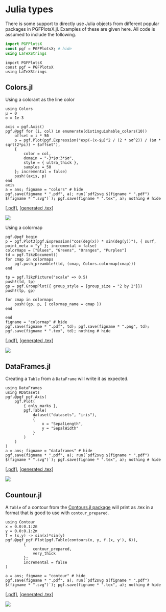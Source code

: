 # Julia types

There is some support to directly use Julia objects from different popular packages in PGFPlotsX.jl. Examples of these are given here.
All code is assumed to include the following.

```jl
import PGFPlotsX
const pgf = PGFPlotsX; # hide
using LaTeXStrings
```

```@setup pgf
import PGFPlotsX
const pgf = PGFPlotsX
using LaTeXStrings
```

## Colors.jl

Using a colorant as the line color

```@example pgf
using Colors
μ = 0
σ = 1e-3

axis = pgf.Axis()
pgf.@pgf for (i, col) in enumerate(distinguishable_colors(10))
    offset = i * 50
    p = pgf.Plot(pgf.Expression("exp(-(x-$μ)^2 / (2 * $σ^2)) / ($σ * sqrt(2*pi)) + $offset"),
    {
        color = col,
        domain = "-3*$σ:3*$σ",
        style = { ultra_thick },
        samples = 50
    }; incremental = false)
    push!(axis, p)
end
axis
a = ans; figname = "colors" # hide
pgf.save(figname * ".pdf", a); run(`pdf2svg $(figname * ".pdf") $(figname * ".svg")`); pgf.save(figname * ".tex", a); nothing # hide
```

[\[.pdf\]](colors.pdf), [\[generated .tex\]](colors.tex)

![](colors.svg)

Using a colormap

```@example pgf
pgf.@pgf begin
p = pgf.Plot3(pgf.Expression("cos(deg(x)) * sin(deg(y))"), { surf, point_meta = "y" }; incremental = false)
colormaps = ["Blues", "Greens", "Oranges", "Purples"]
td = pgf.TikzDocument()
for cmap in colormaps
    pgf.push_preamble!(td, (cmap, Colors.colormap(cmap)))
end

tp = pgf.TikzPicture("scale" => 0.5)
push!(td, tp)
gp = pgf.GroupPlot({ group_style = {group_size = "2 by 2"}})
push!(tp, gp)

for cmap in colormaps
    push!(gp, p, { colormap_name = cmap })
end

end
figname = "colormap" # hide
pgf.save(figname * ".pdf", td); pgf.save(figname * ".png", td); pgf.save(figname * ".tex", td); nothing # hide
```

[\[.pdf\]](colormap.pdf), [\[generated .tex\]](colormap.tex)

![](colormap.png)

## DataFrames.jl

Creating a `Table` from a `DataFrame` will write it as expected.

```@example pgf
using DataFrames
using RDatasets
pgf.@pgf pgf.Axis(
    pgf.Plot(
        { only_marks },
        pgf.Table(
            dataset("datasets", "iris"),
            {
                x = "SepalLength",
                y = "SepalWidth"
            }
        )
    )
)
a = ans; figname = "dataframes" # hide
pgf.save(figname * ".pdf", a); run(`pdf2svg $(figname * ".pdf") $(figname * ".svg")`); pgf.save(figname * ".tex", a); nothing # hide
```

[\[.pdf\]](dataframes.pdf), [\[generated .tex\]](dataframes.tex)

![](dataframes.svg)

## Countour.jl

A `Table` of a contour from the [Contours.jl package](https://github.com/JuliaGeometry/Contour.jl) will print as .tex in a format that is
good to use with `contour_prepared`.

```@example pgf
using Contour
x = 0.0:0.1:2π
y = 0.0:0.1:2π
f = (x,y) -> sin(x)*sin(y)
pgf.@pgf pgf.Plot(pgf.Table(contours(x, y, f.(x, y'), 6)),
        {
            contour_prepared,
            very_thick
        };
        incremental = false
)

a = ans; figname = "contour" # hide
pgf.save(figname * ".pdf", a); run(`pdf2svg $(figname * ".pdf") $(figname * ".svg")`); pgf.save(figname * ".tex", a); nothing # hide
```

[\[.pdf\]](contour.pdf), [\[generated .tex\]](contour.tex)

![](contour.svg)
